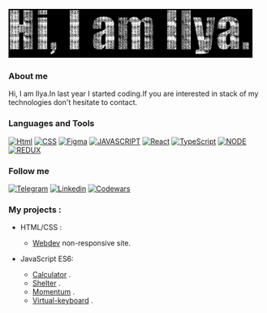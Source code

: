 
![Header](https://github.com/Fantazer21/Fantazer21/blob/main/assets/text.gif)

### About me
Hi, I am Ilya.In last year I started coding.If you are interested in stack of my technologies don't 
hesitate to contact.

### Languages and Tools
[![Html](https://img.shields.io/badge/-HTML5-090909?style=for-the-badge&logo=HTML5)](http://htmlbook.ru/)
[![CSS](https://img.shields.io/badge/-CSS/SCSS-090909?style=for-the-badge&logo=SASS)](https://sass-lang.com/)
[![Figma](https://img.shields.io/badge/-Figma-090909?style=for-the-badge&logo=Figma)](https://www.figma.com/)
[![JAVASCRIPT](https://img.shields.io/badge/-JavaScript-090909?style=for-the-badge&logo=JavaScript)](https://learn.javascript.ru/)
[![React](https://img.shields.io/badge/-React-090909?style=for-the-badge&logo=React)](https://reactjs.org/)
[![TypeScript](https://img.shields.io/badge/-TypeScript-090909?style=for-the-badge&logo=typescript)](https://www.typescriptlang.org/)
[![NODE](https://img.shields.io/badge/-NODE.js-090909?style=for-the-badge&logo=node.js)](https://nodejs.org/en/)
[![REDUX](https://img.shields.io/badge/-REDUX-090909?style=for-the-badge&logo=redux)](https://redux.js.org/)

### Follow me
[![Telegram](https://img.shields.io/badge/-Telegram-090909?style=for-the-badge&logo=telegram)](https://t.me/fantazer21)
[![Linkedin](https://img.shields.io/badge/-Linkedin-090909?style=for-the-badge&logo=LinkedIn)]( https://www.linkedin.com/in/ilya-stepanov-044790200/)
[![Codewars](https://img.shields.io/badge/-Codewars-090909?style=for-the-badge&logo=codewars)](https://www.codewars.com/users/Fantazer21)
### My projects :

* HTML/CSS :
  * [Webdev](https://github.com/Fantazer21/webdev) non-responsive site.
  
* JavaScript ES6: 
   * [Calculator](https://github.com/Fantazer21/calculator) .
   * [Shelter](https://github.com/Fantazer21/shelter) .
   * [Momentum](https://github.com/Fantazer21/momentum) .
   * [Virtual-keyboard](https://github.com/Fantazer21/virtual-keyboard) .
